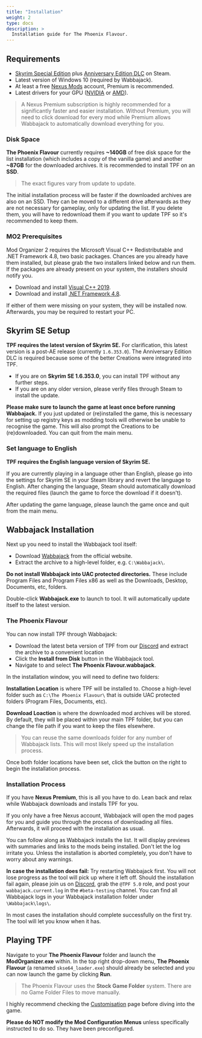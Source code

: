 ```yaml
---
title: "Installation"
weight: 2
type: docs
description: >
  Installation guide for The Phoenix Flavour.
---
```


## Requirements

- [Skyrim Special Edition](https://store.steampowered.com/app/489830/The_Elder_Scrolls_V_Skyrim_Special_Edition/) plus [Anniversary Edition DLC](https://store.steampowered.com/app/1746860/The_Elder_Scrolls_V_Skyrim_Anniversary_Upgrade/) on Steam.
- Latest version of Windows 10 (required by Wabbajack).
- At least a free [Nexus Mods](https://www.nexusmods.com/) account, Premium is recommended.
- Latest drivers for your GPU ([NVIDIA](https://www.nvidia.com/Download/index.aspx) or [AMD](https://www.amd.com/en/support)).

> A Nexus Premium subscription is highly recommended for a significantly faster and easier installation. Without Premium, you will need to click download for every mod while Premium allows Wabbajack to automatically download everything for you.

### Disk Space

**The Phoenix Flavour** currently requires **~140GB** of free disk space for the list installation (which includes a copy of the vanilla game) and another **~87GB** for the downloaded archives. It is recommended to install TPF on an **SSD**.

> The exact figures vary from update to update.

The initial installation process will be faster if the downloaded archives are also on an SSD. They can be moved to a different drive afterwards as they are not necessary for gameplay, only for updating the list. If you delete them, you will have to redownload them if you want to update TPF so it's recommended to keep them.

### MO2 Prerequisites

Mod Organizer 2 requires the Microsoft Visual C++ Redistributable and .NET Framework 4.8, two basic packages. Chances are you already have them installed, but please grab the two installers linked below and run them. If the packages are already present on your system, the installers should notify you.

- Download and install [Visual C++ 2019](https://aka.ms/vs/16/release/vc_redist.x64.exe).
- Download and install [.NET Framework 4.8](https://dotnet.microsoft.com/download/dotnet-framework/thank-you/net48-web-installer).

If either of them were missing on your system, they will be installed now. Afterwards, you may be required to restart your PC.

## Skyrim SE Setup

**TPF requires the latest version of Skyrim SE.** For clarification, this latest version is a post-AE release (currently `1.6.353.0`). The Anniversary Edition DLC is required because some of the better Creations were integrated into TPF.

- If you are on **Skyrim SE 1.6.353.0**, you can install TPF without any further steps.
- If you are on any older version, please verify files through Steam to install the update.

**Please make sure to launch the game at least once before running Wabbajack.** If you just updated or (re)installed the game, this is necessary for setting up registry keys as modding tools will otherwise be unable to recognise the game. This will also prompt the Creations to be (re)downloaded. You can quit from the main menu.

### Set language to English

**TPF requires the English language version of Skyrim SE.**

If you are currently playing in a language other than English, please go into the settings for Skyrim SE in your Steam library and revert the language to English. After changing the language, Steam should automatically download the required files (launch the game to force the download if it doesn't).

After updating the game language, please launch the game once and quit from the main menu.

## Wabbajack Installation

Next up you need to install the Wabbajack tool itself:

- Download [Wabbajack](https://www.wabbajack.org/#/) from the official website.
- Extract the archive to a high-level folder, e.g. `C:\Wabbajack\`.

**Do not install Wabbajack into UAC protected directories.** These include Program Files and Program Files x86 as well as the Downloads, Desktop, Documents, etc, folders.

Double-click **Wabbajack.exe** to launch to tool. It will automatically update itself to the latest version.

### The Phoenix Flavour

You can now install TPF through Wabbajack:

- Download the latest beta version of TPF from our [Discord](https://discord.gg/xCPxJFbCTS) and extract the archive to a convenient location
- Click the **Install from Disk** button in the Wabbajack tool.
- Navigate to and select **The Phoenix Flavour.wabbajack**.

In the installation window, you will need to define two folders:

**Installation Location** is where TPF will be installed to. Choose a high-level folder such as `C:\The Phoenix Flavour\` that is outside UAC protected folders (Program Files, Documents, etc).

**Download Loaction** is where the downloaded mod archives will be stored. By default, they will be placed within your main TPF folder, but you can change the file path if you want to keep the files elsewhere.

> You can reuse the same downloads folder for any number of Wabbajack lists. This will most likely speed up the installation process.

Once both folder locations have been set, click the button on the right to begin the installation process.

### Installation Process

If you have **Nexus Premium**, this is all you have to do. Lean back and relax while Wabbajack downloads and installs TPF for you.

If you only have a free Nexus account, Wabbajack will open the mod pages for you and guide you through the process of downloading all files. Afterwards, it will proceed with the installation as usual.

You can follow along as Wabbajack installs the list. It will display previews with summaries and links to the mods being installed. Don't let the log irritate you. Unless the installation is aborted completely, you don't have to worry about any warnings.

**In case the installation does fail:** Try restarting Wabbajack first. You will not lose progress as the tool will pick up where it left off. Should the installation fail again, please join us on [Discord](https://discord.gg/xCPxJFbCTS), grab the `@TPF 5.0` role, and post your `wabbajack.current.log` in the `#beta-testing` channel. You can find all Wabbajack logs in your Wabbajack installation folder under `\Wabbajack\logs\`.

In most cases the installation should complete successfully on the first try. The tool will let you know when it has.

## Playing TPF

Navigate to your **The Phoenix Flavour** folder and launch the **ModOrganizer.exe** within. In the top right drop-down menu, **The Phoenix Flavour** (a renamed `skse64_loader.exe`) should already be selected and you can now launch the game by clicking **Run**.

> The Phoenix Flavour uses the **Stock Game Folder** system. There are no Game Folder Files to move manually.

I highly recommend checking the [Customisation](/skyrim-se/tpf/customisation) page before diving into the game.

**Please do NOT modify the Mod Configuration Menus** unless specifically instructed to do so. They have been preconfigured.